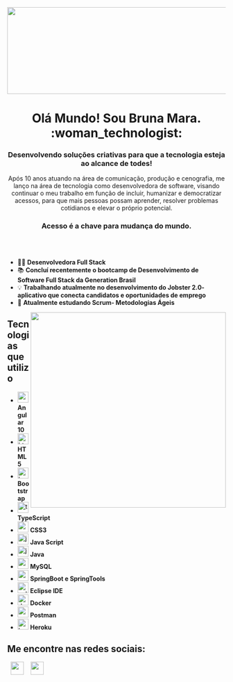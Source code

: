 <img src="https://images.newscientist.com/wp-content/uploads/2016/03/internet-copy.gif" align= "center" width="1890" height="200"  />
<h1 align="center"> Olá Mundo! Sou Bruna Mara. :woman_technologist:</h1>
<h3 align="center"> Desenvolvendo soluções criativas para que a tecnologia esteja ao alcance de todes!</h3>
<p align="center"> Após 10 anos atuando na área de comunicação, produção e cenografia, me lanço na área de tecnologia como desenvolvedora de software, visando continuar o meu trabalho em função de incluir, humanizar e democratizar acessos, para que mais pessoas possam aprender, resolver problemas cotidianos e elevar o próprio potencial.  </p>
<h3 align="center"> Acesso é a chave para mudança do mundo.</h3>

<br>
<br>

- :woman_technologist: **Desenvolvedora Full Stack**
- :books: **Concluí recentemente o bootcamp de Desenvolvimento de Software Full Stack da Generation Brasil**
- :bulb: **Trabalhando atualmente no desenvolvimento do Jobster 2.0- aplicativo que conecta candidatos e oportunidades de emprego**
- :book: **Atualmente estudando Scrum- Metodologias Ágeis**




<img src="http://stovity.com/wp-content/uploads/2019/01/developer-img-300x281.png" width="450" align="right">

<h2>Tecnologias que utilizo</h2>

 * <img src='https://cdn.jsdelivr.net/npm/simple-icons@3.0.1/icons/angular.svg' alt='angular' height='25'> **Angular 10**
 * <img src='https://cdn.jsdelivr.net/npm/simple-icons@3.0.1/icons/html5.svg' alt='html5' height='25'> **HTML5**
 * <img src='https://cdn.jsdelivr.net/npm/simple-icons@3.0.1/icons/bootstrap.svg' alt='bootstrap' height='25'> **Bootstrap**
 * <img src='https://cdn.jsdelivr.net/npm/simple-icons@3.0.1/icons/typescript.svg' alt='typescript' height='25'> **TypeScript**
 * <img src='https://cdn.jsdelivr.net/npm/simple-icons@3.0.1/icons/css3.svg' alt='css3' height='25'> **CSS3**
 * <img src='https://cdn.jsdelivr.net/npm/simple-icons@3.0.1/icons/javascript.svg' alt='javascript' height='25'> **Java Script**
 * <img src='https://cdn.jsdelivr.net/npm/simple-icons@3.0.1/icons/java.svg' alt='java' height='25'> **Java**
 * <img src='https://cdn.jsdelivr.net/npm/simple-icons@3.0.1/icons/mysql.svg' alt='mysql' height='25'> **MySQL**
 * <img src='https://cdn.jsdelivr.net/npm/simple-icons@3.0.1/icons/spring.svg' alt='spring' height='25'> **SpringBoot e SpringTools**
 * <img src='https://cdn.jsdelivr.net/npm/simple-icons@3.0.1/icons/eclipseide.svg' alt='eclipseide' height='25'> **Eclipse IDE**
 * <img src='https://cdn.jsdelivr.net/npm/simple-icons@3.0.1/icons/docker.svg' alt='docker' height='25'> **Docker**
 * <img src='https://cdn.jsdelivr.net/npm/simple-icons@3.0.1/icons/postman.svg' alt='postman' height='25'> **Postman**
 * <img src='https://cdn.jsdelivr.net/npm/simple-icons@3.0.1/icons/heroku.svg' alt='heroku' height='25'> **Heroku**
 




<h2>Me encontre nas redes sociais: </h2>

&nbsp; <a href="https://www.linkedin.com/in/brn-mara/" target="_blank" rel="noopener noreferrer"><img align="center" src='https://cdn.jsdelivr.net/npm/simple-icons@3.0.1/icons/linkedin.svg' width="30" /></a>
&nbsp;&nbsp; <a href="mailto:brnnmara.m@gmail.com" target="_blank" rel="noopener noreferrer"><img align="center" src='https://cdn.jsdelivr.net/npm/simple-icons@3.0.1/icons/gmail.svg'  width="30" /></a>




